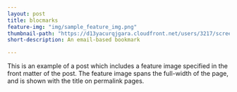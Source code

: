 ```yaml
---
layout: post
title: blocmarks
feature-img: "img/sample_feature_img.png"
thumbnail-path: "https://d13yacurqjgara.cloudfront.net/users/3217/screenshots/2030966/blocjams_1x.png"
short-description: An email-based bookmark 

---
```

This is an example of a post which includes a feature image specified in the front matter of the post. The feature image spans the full-width of the page, and is shown with the title on permalink pages.
